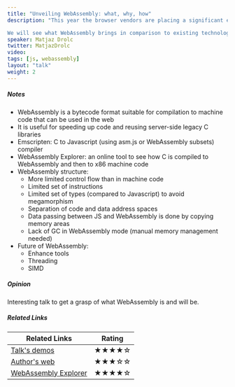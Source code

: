```yaml
---
title: "Unveiling WebAssembly: what, why, how"
description: "This year the browser vendors are placing a significant effort into developing WebAssembly. The aim of this talk is to answer whether it's relevant to your use case and how to use it to improve the performance of your application.

We will see what WebAssembly brings in comparison to existing technologies. We will write some C++ code and run it in browser. We will take a look at exposing functions and classes written in C++ to parts of application that are written in JavaScript. We will discuss using WebAssembly to optimize parts of application written in JavaScript. We will use some C++ libraries to do cool stuff in a browser. Finally I will invite you to explore WebAssembly yourself and show us what you came up with."
speaker: Matjaz Drolc
twitter: MatjazDrolc
video:
tags: [js, webassembly]
layout: "talk"
weight: 2
---
```


<article id="1">

##### Notes

- WebAssembly is a bytecode format suitable for compilation to machine code that can be used in the web
- It is useful for speeding up code and reusing server-side legacy C libraries
- Emscripten: C to Javascript (using asm.js or WebAssembly subsets) compiler
- WebAssembly Explorer: an online tool to see how C is compiled to WebAssembly and then to x86 machine code
- WebAssembly structure:
	- More limited control flow than in machine code
	- Limited set of instructions
	- Limited set of types (compared to Javascript) to avoid megamorphism
	- Separation of code and data address spaces
	- Data passing between JS and WebAssembly is done by copying memory areas
	- Lack of GC in WebAssembly mode (manual memory management needed)
- Future of WebAssembly:
	- Enhance tools
	- Threading
	- SIMD
	
</article>

<article id="2">

##### Opinion

Interesting talk to get a grasp of what WebAssembly is and will be.

</article>

<article id="3">

##### Related Links

Related Links | Rating
--- | ---
[Talk's demos](https://github.com/drola/webassembly) | ★★★★☆
[Author's web](https://drola.si/webassembly/) | ★★★☆☆
[WebAssembly Explorer](https://mbebenita.github.io/WasmExplorer/) | ★★★★☆
</article>
